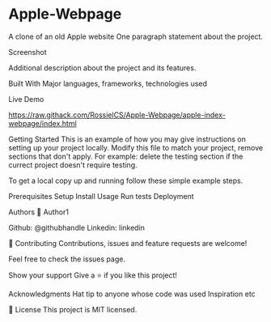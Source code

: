 # Apple-Webpage
 A clone of an old Apple website
One paragraph statement about the project.


Screenshot


Additional description about the project and its features.

Built With
Major languages,
frameworks,
technologies used


Live Demo

https://raw.githack.com/RossielCS/Apple-Webpage/apple-index-webpage/index.html


Getting Started
This is an example of how you may give instructions on setting up your project locally. Modify this file to match your project, remove sections that don't apply. For example: delete the testing section if the currect project doesn't require testing.

To get a local copy up and running follow these simple example steps.

Prerequisites
Setup
Install
Usage
Run tests
Deployment


Authors
👤 Author1

Github: @githubhandle
Linkedin: linkedin


🤝 Contributing
Contributions, issues and feature requests are welcome!

Feel free to check the issues page.


Show your support
Give a ⭐️ if you like this project!


Acknowledgments
Hat tip to anyone whose code was used
Inspiration
etc


📝 License
This project is MIT licensed.
